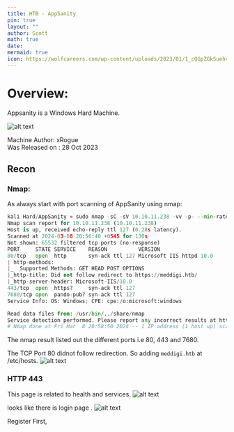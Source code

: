 ```yaml
---
title: HTB - AppSanity
pin: true
layout: ""
author: Scott
math: true
date: 
mermaid: true
icon: https://wolfcareers.com/wp-content/uploads/2023/01/1_cQGpZGkSuehv-YEXUweMQ-e1672674616339.webp
---
```


# Overview:
Appsanity is a  Windows Hard Machine. 



![alt text](/appsanity/photo.png)

Machine Author: xRogue                                                                                              
Was Released on : 28 Oct 2023 

## Recon

### Nmap:

As always start with port scanning of AppSanity using nmap:

```python
kali Hard/AppSanity » sudo nmap -sC -sV 10.10.11.238 -vv -p- --min-rate 5000  -oN nmap/initial 
Nmap scan report for 10.10.11.238 (10.10.11.238)
Host is up, received echo-reply ttl 127 (0.28s latency).
Scanned at 2024-03-08 20:56:40 +0545 for 130s
Not shown: 65532 filtered tcp ports (no-response)
PORT     STATE SERVICE    REASON          VERSION
80/tcp   open  http       syn-ack ttl 127 Microsoft IIS httpd 10.0
| http-methods:
|_  Supported Methods: GET HEAD POST OPTIONS
|_http-title: Did not follow redirect to https://meddigi.htb/
|_http-server-header: Microsoft-IIS/10.0
443/tcp  open  https?     syn-ack ttl 127
7680/tcp open  pando-pub? syn-ack ttl 127
Service Info: OS: Windows; CPE: cpe:/o:microsoft:windows

Read data files from: /usr/bin/../share/nmap
Service detection performed. Please report any incorrect results at https://nmap.org/submit/ .
# Nmap done at Fri Mar  8 20:58:50 2024 -- 1 IP address (1 host up) scanned in 130.73 seconds
```

The nmap result listed out the different ports i.e 80, 443 and 7680.
 <br>
 
The TCP Port 80 didnot follow redirection. So adding `meddigi.htb` at /etc/hosts.
![alt text](/appsanity/host.png)

### HTTP 443
This page is related to health and services.
![alt text](/appsanity/443.png)

looks like there is login page . 
![alt text](/appsanity/login.png)

Register First,

